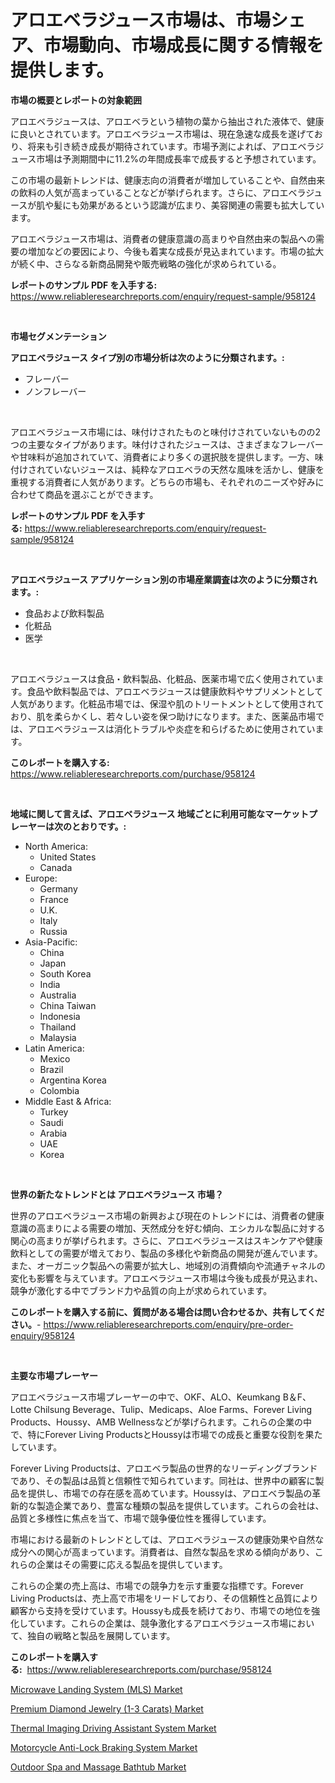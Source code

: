 <p><h1>アロエベラジュース市場は、市場シェア、市場動向、市場成長に関する情報を提供します。</h1></p><p><strong>市場の概要とレポートの対象範囲</strong></p>
<p><p>アロエベラジュースは、アロエベラという植物の葉から抽出された液体で、健康に良いとされています。アロエベラジュース市場は、現在急速な成長を遂げており、将来も引き続き成長が期待されています。市場予測によれば、アロエベラジュース市場は予測期間中に11.2%の年間成長率で成長すると予想されています。</p><p>この市場の最新トレンドは、健康志向の消費者が増加していることや、自然由来の飲料の人気が高まっていることなどが挙げられます。さらに、アロエベラジュースが肌や髪にも効果があるという認識が広まり、美容関連の需要も拡大しています。</p><p>アロエベラジュース市場は、消費者の健康意識の高まりや自然由来の製品への需要の増加などの要因により、今後も着実な成長が見込まれています。市場の拡大が続く中、さらなる新商品開発や販売戦略の強化が求められている。</p></p>
<p><strong>レポートのサンプル PDF を入手する:</strong> <a href="https://www.reliableresearchreports.com/enquiry/request-sample/958124">https://www.reliableresearchreports.com/enquiry/request-sample/958124</a></p>
<p>&nbsp;</p>
<p><strong>市場セグメンテーション</strong></p>
<p><strong>アロエベラジュース タイプ別の市場分析は次のように分類されます。:</strong></p>
<p><ul><li>フレーバー</li><li>ノンフレーバー</li></ul></p>
<p>&nbsp;</p>
<p><p>アロエベラジュース市場には、味付けされたものと味付けされていないものの2つの主要なタイプがあります。味付けされたジュースは、さまざまなフレーバーや甘味料が追加されていて、消費者により多くの選択肢を提供します。一方、味付けされていないジュースは、純粋なアロエベラの天然な風味を活かし、健康を重視する消費者に人気があります。どちらの市場も、それぞれのニーズや好みに合わせて商品を選ぶことができます。</p></p>
<p><strong>レポートのサンプル PDF を入手する:</strong>&nbsp;<a href="https://www.reliableresearchreports.com/enquiry/request-sample/958124">https://www.reliableresearchreports.com/enquiry/request-sample/958124</a></p>
<p>&nbsp;</p>
<p><strong> アロエベラジュース アプリケーション別の市場産業調査は次のように分類されます。:</strong></p>
<p><ul><li>食品および飲料製品</li><li>化粧品</li><li>医学</li></ul></p>
<p>&nbsp;</p>
<p><p>アロエベラジュースは食品・飲料製品、化粧品、医薬市場で広く使用されています。食品や飲料製品では、アロエベラジュースは健康飲料やサプリメントとして人気があります。化粧品市場では、保湿や肌のトリートメントとして使用されており、肌を柔らかくし、若々しい姿を保つ助けになります。また、医薬品市場では、アロエベラジュースは消化トラブルや炎症を和らげるために使用されています。</p></p>
<p><strong>このレポートを購入する:</strong>&nbsp; <a href="https://www.reliableresearchreports.com/purchase/958124">https://www.reliableresearchreports.com/purchase/958124</a></p>
<p>&nbsp;</p>
<p><strong>地域に関して言えば、アロエベラジュース 地域ごとに利用可能なマーケットプレーヤーは次のとおりです。:</strong></p>
<p><ul>
    <li>
        North America:
        <ul>
            <li>United States</li>
            <li>Canada</li>
        </ul>
    </li>
    <li>
        Europe:
        <ul>
            <li>Germany</li>
            <li>France</li>
            <li>U.K.</li>
            <li>Italy</li>
            <li>Russia</li>
        </ul>
    </li>
    <li>
        Asia-Pacific:
        <ul>
            <li>China</li>
            <li>Japan</li>
            <li>South Korea</li>
            <li>India</li>
            <li>Australia</li>
            <li>China Taiwan</li>
            <li>Indonesia</li>
            <li>Thailand</li>
            <li>Malaysia</li>
        </ul>
    </li>
    <li>
        Latin America:
        <ul>
            <li>Mexico</li>
            <li>Brazil</li>
            <li>Argentina Korea</li>
            <li>Colombia</li>
        </ul>
    </li>
    <li>
        Middle East & Africa:
        <ul>
            <li>Turkey</li>
            <li>Saudi</li>
            <li>Arabia</li>
            <li>UAE</li>
            <li>Korea</li>
        </ul>
    </li>
    </ul></p>
<p>&nbsp;</p>
<p><strong>世界の新たなトレンドとは アロエベラジュース 市場？</strong></p>
<p><p>世界のアロエベラジュース市場の新興および現在のトレンドには、消費者の健康意識の高まりによる需要の増加、天然成分を好む傾向、エシカルな製品に対する関心の高まりが挙げられます。さらに、アロエベラジュースはスキンケアや健康飲料としての需要が増えており、製品の多様化や新商品の開発が進んでいます。また、オーガニック製品への需要が拡大し、地域別の消費傾向や流通チャネルの変化も影響を与えています。アロエベラジュース市場は今後も成長が見込まれ、競争が激化する中でブランド力や品質の向上が求められています。</p></p>
<p><strong>このレポートを購入する前に、質問がある場合は問い合わせるか、共有してください。</strong>- <a href="https://www.reliableresearchreports.com/enquiry/pre-order-enquiry/958124">https://www.reliableresearchreports.com/enquiry/pre-order-enquiry/958124</a></p>
<p>&nbsp;</p>
<p><strong>主要な市場プレーヤー</strong></p>
<p><p>アロエベラジュース市場プレーヤーの中で、OKF、ALO、Keumkang B＆F、Lotte Chilsung Beverage、Tulip、Medicaps、Aloe Farms、Forever Living Products、Houssy、AMB Wellnessなどが挙げられます。これらの企業の中で、特にForever Living ProductsとHoussyは市場での成長と重要な役割を果たしています。</p><p>Forever Living Productsは、アロエベラ製品の世界的なリーディングブランドであり、その製品は品質と信頼性で知られています。同社は、世界中の顧客に製品を提供し、市場での存在感を高めています。Houssyは、アロエベラ製品の革新的な製造企業であり、豊富な種類の製品を提供しています。これらの会社は、品質と多様性に焦点を当て、市場で競争優位性を獲得しています。</p><p>市場における最新のトレンドとしては、アロエベラジュースの健康効果や自然な成分への関心が高まっています。消費者は、自然な製品を求める傾向があり、これらの企業はその需要に応える製品を提供しています。</p><p>これらの企業の売上高は、市場での競争力を示す重要な指標です。Forever Living Productsは、売上高で市場をリードしており、その信頼性と品質により顧客から支持を受けています。Houssyも成長を続けており、市場での地位を強化しています。これらの企業は、競争激化するアロエベラジュース市場において、独自の戦略と製品を展開しています。</p></p>
<p><strong>このレポートを購入する:</strong>&nbsp;&nbsp;<a href="https://www.reliableresearchreports.com/purchase/958124">https://www.reliableresearchreports.com/purchase/958124</a></p>
<p><p><a href="https://github.com/Angelnienowdseej3e45z3p8c/Market-Research-Report-List-1/blob/main/microwave-landing-system-mls-market.md">Microwave Landing System (MLS) Market</a></p><p><a href="https://view.publitas.com/reportprime-1/premium-diamond-jewelry-1-3-carats-market-research-report-unlocks-analysis-on-the-market-financial-status-market-size-and-market-revenue-upto-2031/">Premium Diamond Jewelry (1-3 Carats) Market</a></p><p><a href="https://simplistic-meeting-7ee.notion.site/Thermal-Imaging-Driving-Assistant-System-Market-Size-Evaluating-its-Market-Trends-Growth-and-Proj-3ac8770fa91e4d67b61c009fc373a1e5">Thermal Imaging Driving Assistant System Market</a></p><p><a href="https://skillful-vermicelli-b89.notion.site/Motorcycle-Anti-Lock-Braking-System-Market-Size-Growth-Outlook-from-2024-to-2031-projecting-at-Mar-0e823850a48c482fab4f60b925b5e347">Motorcycle Anti-Lock Braking System Market</a></p><p><a href="https://view.publitas.com/reportprime-1/outdoor-spa-and-massage-bathtub-market-research-report-provides-critical-insights-that-can-help-shape-business-development-and-investment-strategies/">Outdoor Spa and Massage Bathtub Market</a></p></p>